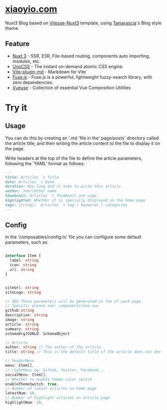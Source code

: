 # [xiaoyio.com](https://xiaoyio.com)

Nuxt3 Blog based on [Vitesse-Nuxt3](https://github.com/antfu/vitesse-nuxt3) template, using [Taniarascia](https://www.taniarascia.com/)`s Blog style theme

## Feature
- [Nuxt 3](https://v3.nuxtjs.org) - SSR, ESR, File-based routing, components auto importing, modules, etc.
- [UnoCSS](https://github.com/antfu/unocss) - The instant on-demand atomic CSS engine.
- [Vite-plugin-md](https://github.com/antfu/vite-plugin-md) - Markdown for Vite
- [Fuse.js](https://fusejs.io/) - Fuse.js is a powerful, lightweight fuzzy-search library, with zero dependencies.
- [Vueuse](https://vueuse.org/) - Collection of essential Vue Composition Utilities

# Try it

## Usage
You can do this by creating an '.md 'file in the' page/posts' directory called the article title, and then writing the article content to the file to display it on the page.

Write headers at the top of the file to define the article parameters, following the 'YAML' format as follows:
```md
---
title: Articles `s Title
date: Articles `s Date
duration: How long did it take to write this article
author: Your/Other name
thumbnail: Articles `s Thumbnail and Logo
highlighted: Whether it is specially displayed on the home page
tags: string[]  Articles `s tag / keywords / categories
---
```

## Config

In the 'composables/config.ts' file you can configure some default parameters, such as:
```ts

interface Item {
  label: string
  icon: string
  url: string
}


siteUrl: string
siteLogo: string

// SEO These parameters will be generated in the of each page 
// Specific please see: components/Seo.vue
github:string
description: string
image: string
article: string
summary: string
schemaOrgJSONLD: SchemaObject

// Article 
author: string // The author of the article
title: string // This is the default title if the article does not declare a title

// headerMenu 
menu: Item[],
// rightMenu eg: Github, Twitter, Facebook...
socialMenu: Item[],
// Whether to enable theme color switch
enableThemeSwitch: true,
// Number of latest articles on home page
latestNum: 10,
// Number of highlight articles on article page
highlightNum: 10,
```

